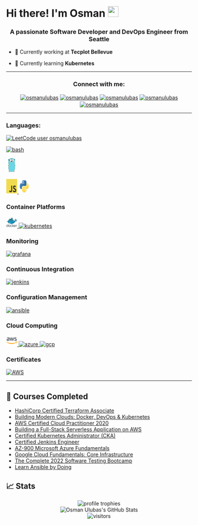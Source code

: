 # Hi there! I'm Osman <img src="https://media.giphy.com/media/hvRJCLFzcasrR4ia7z/giphy.gif" width="29px" height="29px">
<h3 align="center">A passionate Software Developer and DevOps Engineer from Seattle</h3>

- 🔭 Currently working at **Tecplot Bellevue**

- 🌱 Currently learning **Kubernetes**

----

<h3 align="center">Connect with me:</h3>
<p align="center">
<a href="https://twitter.com/osmanulubas" target="blank"><img align="center" src="https://raw.githubusercontent.com/rahuldkjain/github-profile-readme-generator/master/src/images/icons/Social/twitter.svg" alt="osmanulubas" height="30" width="30" /></a>
<a href="https://linkedin.com/in/osmanulubas" target="blank"><img align="center" src="https://raw.githubusercontent.com/rahuldkjain/github-profile-readme-generator/master/src/images/icons/Social/linked-in-alt.svg" alt="osmanulubas" height="30" width="30" /></a>
<a href="https://instagram.com/osmanulubas" target="blank"><img align="center" src="https://raw.githubusercontent.com/rahuldkjain/github-profile-readme-generator/master/src/images/icons/Social/instagram.svg" alt="osmanulubas" height="30" width="30" /></a>
<a href="https://medium.com/osmanulubas" target="blank"><img align="center" src="https://raw.githubusercontent.com/rahuldkjain/github-profile-readme-generator/master/src/images/icons/Social/medium.svg" alt="osmanulubas" height="30" width="30" /></a>
<a href="https://www.leetcode.com/osmanulubas" target="blank"><img align="center" src="https://raw.githubusercontent.com/rahuldkjain/github-profile-readme-generator/master/src/images/icons/Social/leet-code.svg" alt="osmanulubas" height="30" width="30" /></a>
</p>

----

<h3 align="left">Languages:</h3>

[![LeetCode user osmanulubas](https://img.shields.io/badge/dynamic/json?style=for-the-badge&labelColor=black&color=%23ffa116&label=Solved&query=solvedOverTotal&url=https%3A%2F%2Fleetcode-badge.vercel.app%2Fapi%2Fusers%2Fosmanulubas&logo=leetcode&logoColor=yellow)](https://leetcode.com/osmanulubas/)

<p align="left"> 
<a href="https://www.gnu.org/software/bash/" target="_blank" rel="noreferrer"> <img src="https://www.vectorlogo.zone/logos/gnu_bash/gnu_bash-icon.svg" alt="bash" width="30" height="40" /> </a> 
  
<a href="https://golang.org" target="_blank" rel="noreferrer"> <img src="https://raw.githubusercontent.com/devicons/devicon/master/icons/go/go-original.svg" alt="go" width="30" height="40" /> </a>  

 <a href="https://developer.mozilla.org/en-US/docs/Web/JavaScript" target="_blank" rel="noreferrer"> <img src="https://raw.githubusercontent.com/devicons/devicon/master/icons/javascript/javascript-original.svg" alt="javascript" width="30" height="40" /> </a>  <a href="https://www.python.org" target="_blank" rel="noreferrer"> <img src="https://raw.githubusercontent.com/devicons/devicon/master/icons/python/python-original.svg" alt="python" width="30" height="40" /> </a> </p>

<h3 align="left">Container Platforms</h3>
<p align="left">
<a href="https://www.docker.com/" target="_blank" rel="noreferrer"> <img src="https://raw.githubusercontent.com/devicons/devicon/master/icons/docker/docker-original-wordmark.svg" alt="docker" width="30" height="30"/> </a><a href="https://kubernetes.io" target="_blank" rel="noreferrer"> <img src="https://www.vectorlogo.zone/logos/kubernetes/kubernetes-icon.svg" alt="kubernetes" width="30" height="30"/> </a></p>

<h3 align="left">Monitoring</h3>
<p align="left">
<a href="https://grafana.com" target="_blank" rel="noreferrer"> <img src="https://www.vectorlogo.zone/logos/grafana/grafana-icon.svg" alt="grafana" width="30" height="30"/> </a></p>

<h3 align="left">Continuous Integration</h3>
<p align="left">
<a href="https://www.jenkins.io" target="_blank" rel="noreferrer"> <img src="https://www.vectorlogo.zone/logos/jenkins/jenkins-icon.svg" alt="jenkins" width="30" height="30"/> </a></p>

<h3 align="left">Configuration Management</h3>
<p align="left">
<a href="https://www.ansible.com" target="_blank" rel="noreferrer"> <img src="https://www.vectorlogo.zone/logos/ansible/ansible-icon.svg" alt="ansible" width="30" height="30"/> </a></p>

<h3 align="left">Cloud Computing</h3>
<p align="left">
<a href="https://aws.amazon.com" target="_blank" rel="noreferrer"> <img src="https://raw.githubusercontent.com/devicons/devicon/master/icons/amazonwebservices/amazonwebservices-original-wordmark.svg" alt="aws" width="30" height="30"/> </a> <a href="https://azure.microsoft.com/en-in/" target="_blank" rel="noreferrer"> <img src="https://www.vectorlogo.zone/logos/microsoft_azure/microsoft_azure-icon.svg" alt="azure" width="30" height="30"/> </a><a href="https://cloud.google.com" target="_blank" rel="noreferrer"> <img src="https://www.vectorlogo.zone/logos/google_cloud/google_cloud-icon.svg" alt="gcp" width="30" height="30"/> </a>
</p>

<h3 align="left">Certificates</h3>
<p align="left"></p>

[![AWS](https://img.shields.io/badge/Amazon_AWS-232F3E?style=for-the-badge&logo=amazon-aws&logoColor=white)](https://www.credly.com/badges/54f0bf66-32d4-49eb-afbc-c1387e727934/linked_in_profile)

----

## 📝 Courses Completed

-   [HashiCorp Certified Terraform Associate](https://verify.acloud.guru/EF778782A105)
-   [Building Modern Clouds: Docker, DevOps & Kubernetes](https://www.udemy.com/course/devops-with-docker-kubernetes-and-azure-devops/)
-   [AWS Certified Cloud Practitioner 2020](https://verify.acloud.guru/DC53D8CCF5BB)
-   [Building a Full-Stack Serverless Application on AWS](https://verify.acloud.guru/25098945D562)
-   [Certified Kubernetes Administrator (CKA)](https://verify.acloud.guru/FF8E7D2191A4?_ga=2.24277938.965569758.1661884366-1024788358.1659802675&_gac=1.263010686.1660380996.Cj0KCQjwl92XBhC7ARIsAHLl9akBhxO_footyvDOhxS7kXs8F3ehAoW2-y90ZRfexCYfwSx8Hk6Rs0kaApMkEALw_wcB)
-   [Certified Jenkins Engineer](https://verify.acloud.guru/D9F7F0B7DF80)
-   [AZ-900 Microsoft Azure Fundamentals](https://verify.acloud.guru/958F9DDB0B20?_ga=2.24277938.965569758.1661884366-1024788358.1659802675&_gac=1.263010686.1660380996.Cj0KCQjwl92XBhC7ARIsAHLl9akBhxO_footyvDOhxS7kXs8F3ehAoW2-y90ZRfexCYfwSx8Hk6Rs0kaApMkEALw_wcB)
-   [Google Cloud Fundamentals: Core Infrastructure](https://www.coursera.org/account/accomplishments/certificate/GUDJDJEWHHGW)
-   [The Complete 2022 Software Testing Bootcamp](https://www.udemy.com/course/testerbootcamp/)
-   [Learn Ansible by Doing](https://verify.acloud.guru/754A7AE7ED12)

## 📈 Stats

<div align="center">
    <img src="https://github-profile-trophy.vercel.app/?username=osmanulubas&row=1&column=6&margin-h=8&theme=darkhub&count_private=true&margin-w=15&no-frame=true" alt="profile trophies" />
    <br />
    <img src="https://github-readme-stats.vercel.app/api?username=osmanulubas&show_icons=true&hide_border=true" alt="Osman Ulubas's GitHub Stats">
    <br />
    <img src="https://visitor-badge.laobi.icu/badge?page_id=osmanulubas.osmanulubas" alt="visitors">
</div>
